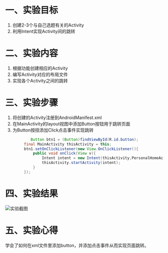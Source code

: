 # 一、实验目标

1. 创建2-3个与自己选题有关的Activity
2. 利用Intent实现Activity间的跳转

# 二、实验内容

1. 根据功能创建相应的Activity
2. 编写Activity对应的布局文件
3. 实现各个Activity之间的跳转

# 三、实验步骤

1. 将创建的Activity注册到AndroidManifest.xml
2. 在MainActivity的layout视图中添加Button按钮用于跳转页面
3. 为Button按扭添加Click点击事件实现跳转
   ```java
           Button btn1 = (Button)findViewById(R.id.button);
        final MainActivity thisActivity = this;
        btn1.setOnClickListener(new View.OnClickListener(){
            public void onClick(View v){
                Intent intent = new Intent(thisActivity,PersonalHomeActivity.class);
                thisActivity.startActivity(intent);
            }
        });
   ```

# 四、实验结果
![实验截图](https://raw.githubusercontent.com/TiAmo825/android-labs-2020/master/students/net1814080903221/lab2.jpg)

# 五、实验心得
学会了如何在xml文件里添加button，并添加点击事件从而实现页面跳转。
